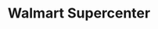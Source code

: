 ---
title: "Walmart Supercenter"
url: /winchester/walmart-supercenter-maranto-manor-drive/
shop: Supermarkt
---